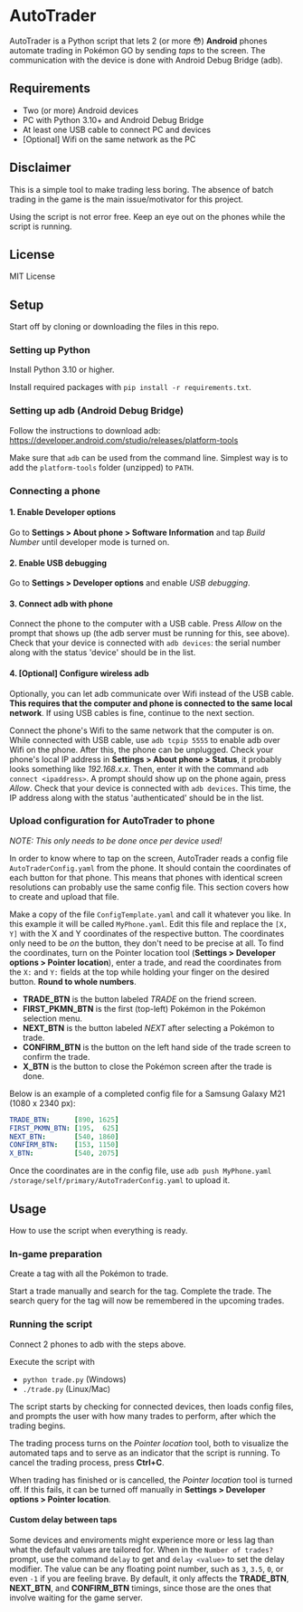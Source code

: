 # AutoTrader

AutoTrader is a Python script that lets 2 (or more 😳) **Android** phones automate trading in Pokémon GO by sending *taps* to the screen. The communication with the device is done with Android Debug Bridge (adb).

## Requirements

- Two (or more) Android devices
- PC with Python 3.10+ and Android Debug Bridge
- At least one USB cable to connect PC and devices
- [Optional] Wifi on the same network as the PC

## Disclaimer

This is a simple tool to make trading less boring.
The absence of batch trading in the game is the main issue/motivator for this project.

Using the script is not error free.
Keep an eye out on the phones while the script is running.

## License

MIT License

## Setup

Start off by cloning or downloading the files in this repo.

### Setting up Python

Install Python 3.10 or higher.

Install required packages with `pip install -r requirements.txt`.

### Setting up adb (Android Debug Bridge)

Follow the instructions to download adb: <https://developer.android.com/studio/releases/platform-tools>

Make sure that `adb` can be used from the command line. Simplest way is to add the `platform-tools` folder (unzipped) to `PATH`.

### Connecting a phone

#### 1. Enable Developer options

Go to **Settings > About phone > Software Information** and tap *Build Number* until developer mode is turned on.

#### 2. Enable USB debugging

Go to **Settings > Developer options** and enable *USB debugging*.

#### 3. Connect adb with phone

Connect the phone to the computer with a USB cable.
Press *Allow* on the prompt that shows up (the adb server must be running for this, see above).
Check that your device is connected with `adb devices`: the serial number along with the status 'device' should be in the list.

#### 4. [Optional] Configure wireless adb

Optionally, you can let adb communicate over Wifi instead of the USB cable.
**This requires that the computer and phone is connected to the same local network**.
If using USB cables is fine, continue to the next section.

Connect the phone's Wifi to the same network that the computer is on.
While connected with USB cable, use `adb tcpip 5555` to enable adb over Wifi on the phone.
After this, the phone can be unplugged.
Check your phone's local IP address in **Settings > About phone > Status**, it probably looks something like *192.168.x.x*.
Then, enter it with the command `adb connect <ipaddress>`.
A prompt should show up on the phone again, press *Allow*.
Check that your device is connected with `adb devices`.
This time, the IP address along with the status 'authenticated' should be in the list.

### Upload configuration for AutoTrader to phone

*NOTE: This only needs to be done once per device used!*

In order to know where to tap on the screen, AutoTrader reads a config file `AutoTraderConfig.yaml` from the phone.
It should contain the coordinates of each button for that phone.
This means that phones with identical screen resolutions can probably use the same config file.
This section covers how to create and upload that file.

Make a copy of the file `ConfigTemplate.yaml` and call it whatever you like.
In this example it will be called `MyPhone.yaml`.
Edit this file and replace the `[X, Y]` with the X and Y coordinates of the respective button.
The coordinates only need to be *on* the button, they don't need to be precise at all.
To find the coordinates, turn on the Pointer location tool (**Settings > Developer options > Pointer location**), enter a trade, and read the coordinates from the `X:` and `Y:` fields at the top while holding your finger on the desired button.
**Round to whole numbers**.

- **TRADE_BTN** is the button labeled *TRADE* on the friend screen.
- **FIRST_PKMN_BTN** is the first (top-left) Pokémon in the Pokémon selection menu.
- **NEXT_BTN** is the button labeled *NEXT* after selecting a Pokémon to trade.
- **CONFIRM_BTN** is the button on the left hand side of the trade screen to confirm the trade.
- **X_BTN** is the button to close the Pokémon screen after the trade is done.

Below is an example of a completed config file for a Samsung Galaxy M21 (1080 x 2340 px):

```yml
TRADE_BTN:      [890, 1625]
FIRST_PKMN_BTN: [195,  625]
NEXT_BTN:       [540, 1860]
CONFIRM_BTN:    [153, 1150]
X_BTN:          [540, 2075]
```

Once the coordinates are in the config file, use `adb push MyPhone.yaml /storage/self/primary/AutoTraderConfig.yaml` to upload it.

## Usage

How to use the script when everything is ready.

### In-game preparation

Create a tag with all the Pokémon to trade.

Start a trade manually and search for the tag.
Complete the trade.
The search query for the tag will now be remembered in the upcoming trades.

### Running the script

Connect 2 phones to adb with the steps above.

Execute the script with

- `python trade.py` (Windows)
- `./trade.py` (Linux/Mac)

The script starts by checking for connected devices, then loads config files, and prompts the user with how many trades to perform, after which the trading begins.

The trading process turns on the *Pointer location* tool, both to visualize the automated taps and to serve as an indicator that the script is running.
To cancel the trading process, press **Ctrl+C**.

When trading has finished or is cancelled, the *Pointer location* tool is turned off.
If this fails, it can be turned off manually in **Settings > Developer options > Pointer location**.

#### Custom delay between taps

Some devices and enviroments might experience more or less lag than what the default values are tailored for.
When in the `Number of trades?` prompt, use the command `delay` to get and `delay <value>` to set the delay modifier.
The value can be any floating point number, such as `3`, `3.5`, `0`, or even `-1` if you are feeling brave.
By default, it only affects the **TRADE_BTN**, **NEXT_BTN**, and **CONFIRM_BTN** timings, since those are the ones that involve waiting for the game server.
